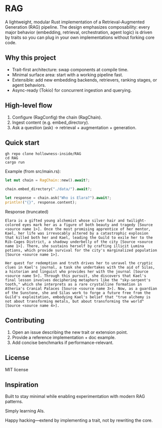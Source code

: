 # RAG

A lightweight, modular Rust implementation of a Retrieval-Augmented Generation (RAG) pipeline. The design emphasizes composability: every major behavior (embedding, retrieval, orchestration, agent logic) is driven by traits so you can plug in your own implementations without forking core code.

## Why this project
- Trait-first architecture: swap components at compile time.
- Minimal surface area: start with a working pipeline fast.
- Extensible: add new embedding backends, retrievers, ranking stages, or agent behaviors.
- Async-ready (Tokio) for concurrent ingestion and querying.

## High-level flow
1. Configure (RagConfig) the chain (RagChain).
2. Ingest content (e.g. embed_directory).
3. Ask a question (ask) → retrieval + augmentation + generation.

## Quick start
```
gh repo clone hollowness-inside/RAG
cd RAG
cargo run
```

Example (from src/main.rs):
```rust
let mut chain = RagChain::new().await?;

chain.embed_directory("./data/").await?;

let response = chain.ask("Who is Elara?").await?;
println!("{}", response.content);
```

Response (truncated)

```
Elara is a gifted young alchemist whose silver hair and twilight-colored eyes mark her as a figure of both beauty and tragedy [Source <source name 1>]. Once the most promising apprentice of her mentor, Kael, her life was irrevocably altered by a catastrophic explosion that killed both her and Kael, leading the Guild to exile her to the Rib-Cages District, a shadowy underbelly of the city [Source <source name 1>]. There, she sustains herself by crafting illicit Lumina potions, which provide survival for the city's marginalized population [Source <source name 1>].

Her quest for redemption and truth drives her to unravel the cryptic clues in Kael's journal, a task she undertakes with the aid of Silas, a historian and linguist who provides her with the journal [Source <source name 5>]. Through this pursuit, she discovers that Kael's final lesson involves deciphering metaphors like the "sky-serpent's tooth," which she interprets as a rare crystalline formation in Atheria's Cranial Palaces [Source <source name 3>]. Now, as a guardian of the Sunstone, she and Silas work to forge a future free from the Guild's exploitation, embodying Kael's belief that "true alchemy is not about transforming metals, but about transforming the world" [Source <source name 4>].
```

## Contributing
1. Open an issue describing the new trait or extension point.
2. Provide a reference implementation + doc example.
3. Add concise benchmarks if performance-relevant.

## License
MIT license

## Inspiration
Built to stay minimal while enabling experimentation with modern RAG patterns.

Simply learning AIs.

Happy hacking—extend by implementing a trait, not by rewriting the core.